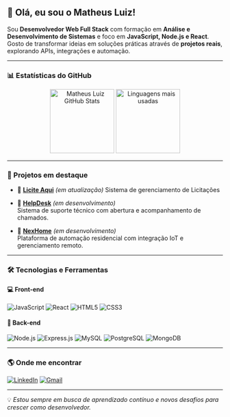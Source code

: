 ## 👋 Olá, eu sou o **Matheus Luiz**!

Sou **Desenvolvedor Web Full Stack** com formação em **Análise e Desenvolvimento de Sistemas** e foco em **JavaScript, Node.js e React**.  
Gosto de transformar ideias em soluções práticas através de **projetos reais**, explorando APIs, integrações e automação.  

---

### 📊 Estatísticas do GitHub

<p align="center">
  <img 
    src="https://github-readme-stats.vercel.app/api?username=MatheusLuiz&show_icons=true&count_private=true&hide_border=true&title_color=ffffff&icon_color=006400&text_color=c9d1d9&bg_color=0d1117" 
    alt="Matheus Luiz GitHub Stats"
    height="150"
  />
  <img 
    src="https://github-readme-stats.vercel.app/api/top-langs/?username=MatheusLuiz&layout=compact&hide_border=true&title_color=ffffff&text_color=c9d1d9&bg_color=0d1117" 
    alt="Linguagens mais usadas"
    height="150"
  />
</p>

---

### 🚀 Projetos em destaque

- 🔹 **[Licite Aqui](https://github.com/MatheusLuiz/Licite-Aqui)**  *(em atualização)*
  Sistema de gerenciamento de Licitações

- 🔹 **[HelpDesk](https://github.com/MatheusLuiz/HelpDesk)** *(em desenvolvimento)*  
  Sistema de suporte técnico com abertura e acompanhamento de chamados.  

- 🔹 **[NexHome](https://github.com/MatheusLuiz/NexHome)** *(em desenvolvimento)*  
  Plataforma de automação residencial com integração IoT e gerenciamento remoto.  

---

### 🛠️ Tecnologias e Ferramentas

#### 💻 Front-end
![JavaScript](https://img.shields.io/badge/javascript-%23323330.svg?style=for-the-badge&logo=javascript&logoColor=%23F7DF1E)
![React](https://img.shields.io/badge/react-%2320232a.svg?style=for-the-badge&logo=react&logoColor=%2361DAFB)
![HTML5](https://img.shields.io/badge/html5-%23E34F26.svg?style=for-the-badge&logo=html5&logoColor=white)
![CSS3](https://img.shields.io/badge/css3-%231572B6.svg?style=for-the-badge&logo=css3&logoColor=white)

#### 🧠 Back-end
![Node.js](https://img.shields.io/badge/Node.js-339933?style=for-the-badge&logo=Node.js&logoColor=white)
![Express.js](https://img.shields.io/badge/express.js-%23404d59.svg?style=for-the-badge&logo=express&logoColor=%2361DAFB)
![MySQL](https://img.shields.io/badge/mysql-4479A1.svg?style=for-the-badge&logo=mysql&logoColor=white)
![PostgreSQL](https://img.shields.io/badge/postgres-%23316192.svg?style=for-the-badge&logo=postgresql&logoColor=white)
![MongoDB](https://img.shields.io/badge/MongoDB-%234ea94b.svg?style=for-the-badge&logo=mongodb&logoColor=white)

---

### 🌎 Onde me encontrar
[![LinkedIn](https://img.shields.io/badge/LinkedIn-0077B5?style=for-the-badge&logo=linkedin&logoColor=white)](https://www.linkedin.com/in/matheus-felicori-/)
[![Gmail](https://img.shields.io/badge/Email-D14836?style=for-the-badge&logo=gmail&logoColor=white)](mailto:seuemail@gmail.com)

---

💡 *Estou sempre em busca de aprendizado contínuo e novos desafios para crescer como desenvolvedor.*
